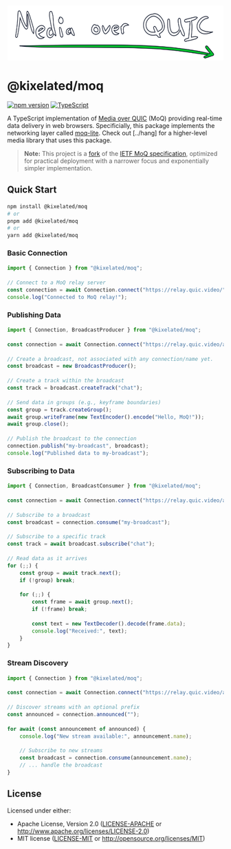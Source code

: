 <p align="center">
	<img height="128px" src="https://github.com/kixelated/moq/blob/main/.github/logo.svg" alt="Media over QUIC">
</p>

# @kixelated/moq

[![npm version](https://img.shields.io/npm/v/@kixelated/moq)](https://www.npmjs.com/package/@kixelated/moq)
[![TypeScript](https://img.shields.io/badge/TypeScript-ready-blue.svg)](https://www.typescriptlang.org/)

A TypeScript implementation of [Media over QUIC](https://quic.video/) (MoQ) providing real-time data delivery in web browsers.
Specificially, this package implements the networking layer called [moq-lite](https://quic.video/blog/moq-lite).
Check out [../hang] for a higher-level media library that uses this package.

> **Note:** This project is a [fork](https://quic.video/blog/transfork) of the [IETF MoQ specification](https://datatracker.ietf.org/group/moq/documents/), optimized for practical deployment with a narrower focus and exponentially simpler implementation.

## Quick Start

```bash
npm install @kixelated/moq
# or
pnpm add @kixelated/moq
# or
yarn add @kixelated/moq
```

### Basic Connection

```typescript
import { Connection } from "@kixelated/moq";

// Connect to a MoQ relay server
const connection = await Connection.connect("https://relay.quic.video/");
console.log("Connected to MoQ relay!");
```

### Publishing Data

```typescript
import { Connection, BroadcastProducer } from "@kixelated/moq";

const connection = await Connection.connect("https://relay.quic.video/anon/");

// Create a broadcast, not associated with any connection/name yet.
const broadcast = new BroadcastProducer();

// Create a track within the broadcast
const track = broadcast.createTrack("chat");

// Send data in groups (e.g., keyframe boundaries)
const group = track.createGroup();
await group.writeFrame(new TextEncoder().encode("Hello, MoQ!"));
await group.close();

// Publish the broadcast to the connection
connection.publish("my-broadcast", broadcast);
console.log("Published data to my-broadcast");
```

### Subscribing to Data

```typescript
import { Connection, BroadcastConsumer } from "@kixelated/moq";

const connection = await Connection.connect("https://relay.quic.video/anon/");

// Subscribe to a broadcast
const broadcast = connection.consume("my-broadcast");

// Subscribe to a specific track
const track = await broadcast.subscribe("chat");

// Read data as it arrives
for (;;) {
	const group = await track.next();
	if (!group) break;

	for (;;) {
		const frame = await group.next();
		if (!frame) break;

        const text = new TextDecoder().decode(frame.data);
        console.log("Received:", text);
    }
}
```

### Stream Discovery

```typescript
import { Connection } from "@kixelated/moq";

const connection = await Connection.connect("https://relay.quic.video/anon/");

// Discover streams with an optional prefix
const announced = connection.announced("");

for await (const announcement of announced) {
    console.log("New stream available:", announcement.name);

    // Subscribe to new streams
    const broadcast = connection.consume(announcement.name);
    // ... handle the broadcast
}
```

## License

Licensed under either:

-   Apache License, Version 2.0 ([LICENSE-APACHE](LICENSE-APACHE) or http://www.apache.org/licenses/LICENSE-2.0)
-   MIT license ([LICENSE-MIT](LICENSE-MIT) or http://opensource.org/licenses/MIT)
